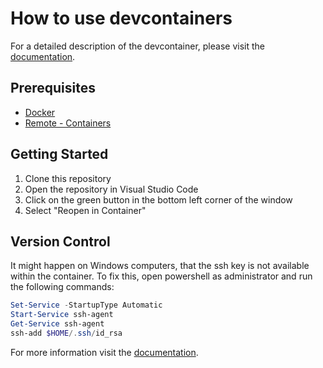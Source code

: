 # How to use devcontainers

For a detailed description of the devcontainer, please visit the [documentation](https://code.visualstudio.com/docs/devcontainers/containers).

## Prerequisites

- [Docker](https://www.docker.com/)
- [Remote - Containers](https://marketplace.visualstudio.com/items?itemName=ms-vscode-remote.remote-containers)

## Getting Started

1. Clone this repository
2. Open the repository in Visual Studio Code
3. Click on the green button in the bottom left corner of the window
4. Select "Reopen in Container"

## Version Control

It might happen on Windows computers, that the ssh key is not available within the container. To fix this, open powershell as administrator and run the following commands:

```powershell
Set-Service -StartupType Automatic
Start-Service ssh-agent
Get-Service ssh-agent
ssh-add $HOME/.ssh/id_rsa
```

For more information visit the [documentation](https://code.visualstudio.com/remote/advancedcontainers/sharing-git-credentials).
